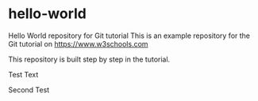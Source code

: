 # hello-world
Hello World repository for Git tutorial
This is an example repository for the Git tutorial on https://www.w3schools.com

This repository is built step by step in the tutorial.

Test Text

Second Test
